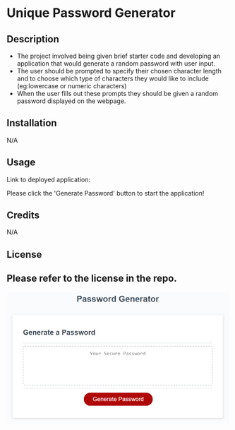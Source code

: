 # Unique Password Generator 

## Description

- The project involved being given brief starter code and developing an application that would generate a random password with user input.
- The user should be prompted to specify their chosen character length and to choose which type of characters they would like to include (eg:lowercase or numeric characters)
- When the user fills out these prompts they should be given a random password displayed on the webpage. 

## Installation

N/A

## Usage

Link to deployed application: 

Please click the 'Generate Password' button to start the application! 

## Credits

N/A

## License

Please refer to the license in the repo. 
---

![Image of finished website](./assets/05-javascript-challenge-demo.png)

